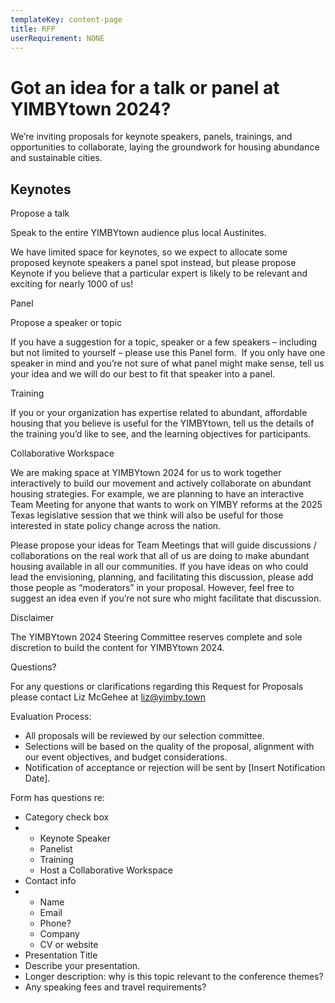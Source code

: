 ```yaml
---
templateKey: content-page
title: RFP
userRequirement: NONE
---
```

# Got an idea for a talk or panel at YIMBYtown 2024?

We’re inviting proposals for keynote speakers, panels, trainings, and opportunities to collaborate, laying the groundwork for housing abundance and sustainable cities.

## Keynotes 

Propose a talk

Speak to the entire YIMBYtown audience plus local Austinites.

We have limited space for keynotes, so we expect to allocate some proposed keynote speakers a panel spot instead, but please propose Keynote if you believe that a particular expert is likely to be relevant and exciting for nearly 1000 of us!  

Panel

Propose a speaker or topic

If you have a suggestion for a topic, speaker or a few speakers – including but not limited to yourself – please use this Panel form.  If you only have one speaker in mind and you’re not sure of what panel might make sense, tell us your idea and we will do our best to fit that speaker into a panel.

Training

If you or your organization has expertise related to abundant, affordable housing that you believe is useful for the YIMBYtown, tell us the details of the training you’d like to see, and the learning objectives for participants. 

Collaborative Workspace

We are making space at YIMBYtown 2024 for us to work together interactively to build our movement and actively collaborate on abundant housing strategies. For example, we are planning to have an interactive Team Meeting for anyone that wants to work on YIMBY reforms at the 2025 Texas legislative session that we think will also be useful for those interested in state policy change across the nation.

Please propose your ideas for Team Meetings that will guide discussions / collaborations on the real work that all of us are doing to make abundant housing available in all our communities. If you have ideas on who could lead the envisioning, planning, and facilitating this discussion, please add those people as “moderators” in your proposal. However, feel free to suggest an idea even if you’re not sure who might facilitate that discussion.



Disclaimer

The YIMBYtown 2024 Steering Committee reserves complete and sole discretion to build the content for YIMBYtown 2024.



Questions?

For any questions or clarifications regarding this Request for Proposals please contact Liz McGehee at liz@yimby.town





Evaluation Process:

* All proposals will be reviewed by our selection committee.
* Selections will be based on the quality of the proposal, alignment with our event objectives, and budget considerations.
* Notification of acceptance or rejection will be sent by \[Insert Notification Date].



Form has questions re: 

* Category check box
* * Keynote Speaker
  * Panelist
  * Training 
  * Host a Collaborative Workspace
* Contact info 
* * Name
  * Email
  * Phone?
  * Company
  * CV or website
* Presentation Title
* Describe your presentation.
* Longer description: why is this topic relevant to the conference themes?
* Any speaking fees and travel requirements?